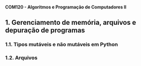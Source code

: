 #### COM120 - Algoritmos e Programação de Computadores II

## 1. Gerenciamento de memória, arquivos e depuração de programas

### 1.1. Tipos mutáveis e não mutáveis em Python 

### 1.2. Arquivos